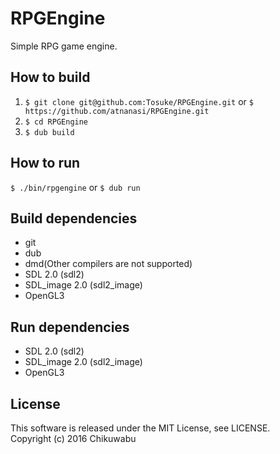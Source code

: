 # RPGEngine
Simple RPG game engine.

## How to build
1. `$ git clone git@github.com:Tosuke/RPGEngine.git` or `$ https://github.com/atnanasi/RPGEngine.git`
2. `$ cd RPGEngine`
3. `$ dub build`

## How to run
`$ ./bin/rpgengine`
or
`$ dub run`
## Build dependencies
- git
- dub
- dmd(Other compilers are not supported)
- SDL 2.0 (sdl2)
- SDL_image 2.0 (sdl2_image)
- OpenGL3

## Run dependencies
- SDL 2.0 (sdl2)
- SDL_image 2.0 (sdl2_image)
- OpenGL3

## License
This software is released under the MIT License, see LICENSE.  
Copyright (c) 2016 Chikuwabu

